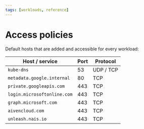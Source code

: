 ```yaml
---
tags: [workloads, reference]
---
```


# Access policies

Default hosts that are added and accessible for every workload:

| Host / service              | Port | Protocol  |
|-----------------------------|------|-----------|
| `kube-dns`                  | 53   | UDP / TCP |
| `metadata.google.internal`  | 80   | TCP       |
| `private.googleapis.com`    | 443  | TCP       |
| `login.microsoftonline.com` | 443  | TCP       |
| `graph.microsoft.com`       | 443  | TCP       |
| `aivencloud.com`            | 443  | TCP       |
| `unleash.nais.io`           | 443  | TCP       |
